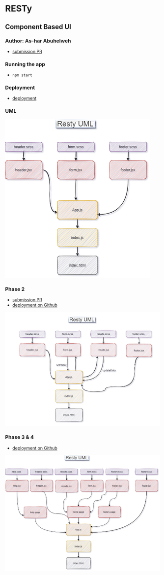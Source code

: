 # RESTy
## Component Based UI
### Author: As-har Abuhelweh
* [submission PR](https://github.com/asharabuhelweh/notes/pull/2)

### Running the app
- `npm start`

### Deployment

* [deployment](https://resty-ashar.herokuapp.com/)
  

### UML
![](UML.png)


### Phase 2
* [submission PR](https://github.com/asharabuhelweh/notes/pull/2)
*  [deployment on Github](https://asharabuhelweh.github.io/resty/)

![](uml2.PNG)


### Phase 3 & 4
*  [deployment on Github](https://asharabuhelweh.github.io/resty/)



![](um.png)
